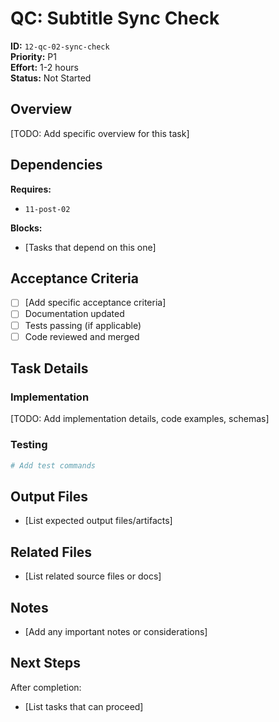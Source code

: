 # QC: Subtitle Sync Check

**ID:** `12-qc-02-sync-check`  
**Priority:** P1  
**Effort:** 1-2 hours  
**Status:** Not Started

## Overview

[TODO: Add specific overview for this task]

## Dependencies

**Requires:**
- `11-post-02`

**Blocks:**
- [Tasks that depend on this one]

## Acceptance Criteria

- [ ] [Add specific acceptance criteria]
- [ ] Documentation updated
- [ ] Tests passing (if applicable)
- [ ] Code reviewed and merged

## Task Details

### Implementation

[TODO: Add implementation details, code examples, schemas]

### Testing

```bash
# Add test commands
```

## Output Files

- [List expected output files/artifacts]

## Related Files

- [List related source files or docs]

## Notes

- [Add any important notes or considerations]

## Next Steps

After completion:
- [List tasks that can proceed]
